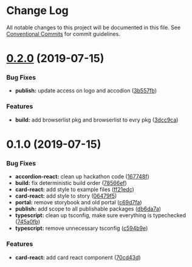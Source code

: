 # Change Log

All notable changes to this project will be documented in this file.
See [Conventional Commits](https://conventionalcommits.org) for commit guidelines.

# [0.2.0](https://github.com/fremtind/jokul/compare/@fremtind/jkl-card-react@0.1.0...@fremtind/jkl-card-react@0.2.0) (2019-07-15)


### Bug Fixes

* **publish:** update access on logo and accodion ([3b557fb](https://github.com/fremtind/jokul/commit/3b557fb))


### Features

* **build:** add browserlist pkg and browserlist to evry pkg ([3dcc9ca](https://github.com/fremtind/jokul/commit/3dcc9ca))





# 0.1.0 (2019-07-15)


### Bug Fixes

* **accordion-react:** clean up hackathon code ([167748f](https://github.com/fremtind/jokul/commit/167748f))
* **build:** fix deterministic build order ([78566ef](https://github.com/fremtind/jokul/commit/78566ef))
* **card-react:** add style to example files ([ff21edc](https://github.com/fremtind/jokul/commit/ff21edc))
* **card-react:** add style to story ([06479f5](https://github.com/fremtind/jokul/commit/06479f5))
* **portal:** remove storybook and old portal ([c69d7fa](https://github.com/fremtind/jokul/commit/c69d7fa))
* **publish:** add scope to all publishable packages ([db6da7a](https://github.com/fremtind/jokul/commit/db6da7a))
* **typescript:** clean up tsconfig, make sure everything is typechecked ([745a0fb](https://github.com/fremtind/jokul/commit/745a0fb))
* **typescript:** remove unnecessary tsconfig ([c594b9e](https://github.com/fremtind/jokul/commit/c594b9e))


### Features

* **card-react:** add card react component ([70cd43d](https://github.com/fremtind/jokul/commit/70cd43d))
